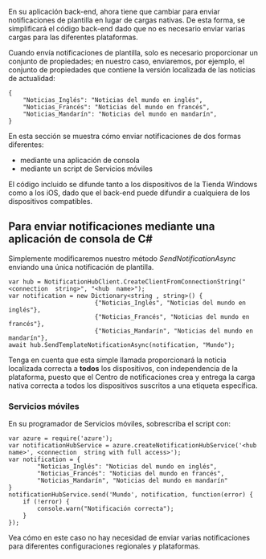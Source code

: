 En su aplicación back-end, ahora tiene que cambiar para enviar notificaciones de plantilla en lugar de cargas nativas. De esta forma, se simplificará el código back-end dado que no es necesario enviar varias cargas para las diferentes plataformas.

Cuando envía notificaciones de plantilla, solo es necesario proporcionar un conjunto de propiedades; en nuestro caso, enviaremos, por ejemplo, el conjunto de propiedades que contiene la versión localizada de las noticias de actualidad:

    {
    	"Noticias_Inglés": "Noticias del mundo en inglés",
    	"Noticias_Francés": "Noticias del mundo en francés",
    	"Noticias_Mandarín": "Noticias del mundo en mandarín",
    }

En esta sección se muestra cómo enviar notificaciones de dos formas diferentes:

* mediante una aplicación de consola
* mediante un script de Servicios móviles

El código incluido se difunde tanto a los dispositivos de la Tienda Windows como a los iOS, dado que el back-end puede difundir a cualquiera de los dispositivos compatibles.

## Para enviar notificaciones mediante una aplicación de consola de C#

Simplemente modificaremos nuestro método *SendNotificationAsync* enviando una única notificación de plantilla.

    var hub = NotificationHubClient.CreateClientFromConnectionString("<connection  string>", "<hub  name>");
    var notification = new Dictionary<string , string>() {
    						{"Noticias_Inglés", "Noticias del mundo en inglés"},
                            {"Noticias_Francés", "Noticias del mundo en francés"},
                            {"Noticias_Mandarín", "Noticias del mundo en mandarín"},
    await hub.SendTemplateNotificationAsync(notification, "Mundo");

Tenga en cuenta que esta simple llamada proporcionará la noticia localizada correcta a **todos** los dispositivos, con independencia de la plataforma, puesto que el Centro de notificaciones crea y entrega la carga nativa correcta a todos los dispositivos suscritos a una etiqueta específica.

### Servicios móviles

En su programador de Servicios móviles, sobrescriba el script con:

    var azure = require('azure');
    var notificationHubService = azure.createNotificationHubService('<hub  name>', <connection  string with full access>');
    var notification = {
    		"Noticias_Inglés": "Noticias del mundo en inglés",
    		"Noticias_Francés": "Noticias del mundo en francés",
    		"Noticias_Mandarín", "Noticias del mundo en mandarín"
    }
    notificationHubService.send('Mundo', notification, function(error) {
    	if (!error) {
    		console.warn("Notificación correcta");
    	}
    });

Vea cómo en este caso no hay necesidad de enviar varias notificaciones para diferentes configuraciones regionales y plataformas.